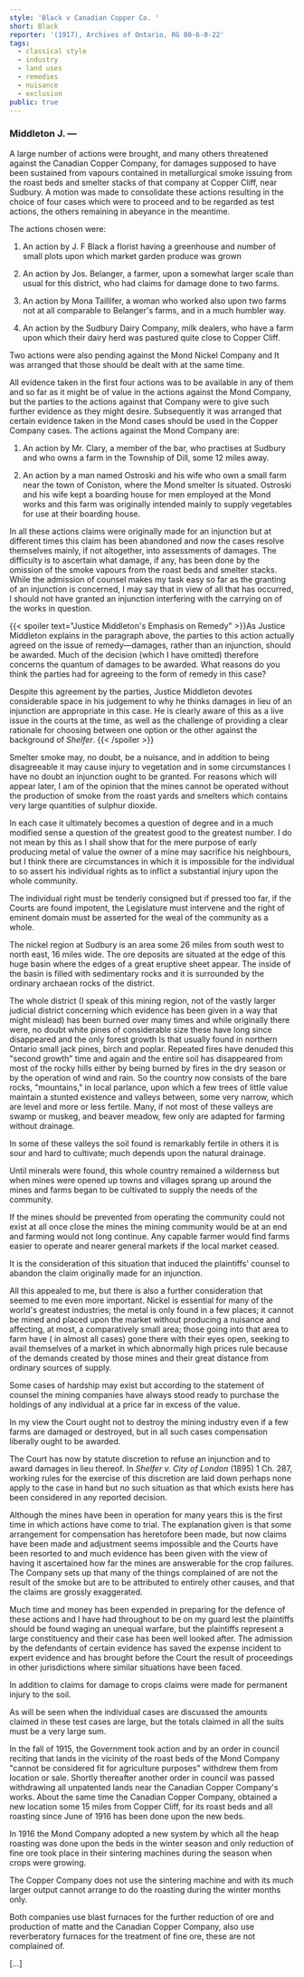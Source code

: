 ```yaml
---
style: 'Black v Canadian Copper Co. '
short: Black
reporter: '(1917), Archives of Ontario, RG 80-6-0-22'
tags:
  - classical style
  - industry
  - land uses
  - remedies
  - nuisance
  - exclusion
public: true
---
```





### Middleton J. —

A large number of actions were brought, and many others threatened against the Canadian Copper Company, for damages supposed to have been sustained from vapours contained in metallurgical smoke issuing from the roast beds and smelter stacks of that company at Copper Cliff, near Sudbury. A motion was made to consolidate these actions resulting in the choice of four cases which were to proceed and to be regarded as test actions, the others remaining in abeyance in the meantime.

The actions chosen were:

1.	An action by J. F Black a florist having a greenhouse and number of small plots upon which market garden produce was grown

2. An action by Jos.  Belanger, a farmer, upon a somewhat larger scale than usual for this district, who had claims for damage done to two farms. 

3.	An action by Mona Taillifer, a woman who worked also upon two farms not at all comparable to Belanger's farms, and in a much humbler way. 

4. 	An action by the Sudbury Dairy Company, milk dealers, who have a farm upon which their dairy herd was pastured quite close to Copper Cliff.

Two actions were also pending against the Mond Nickel Company and It was arranged that those should be dealt with at the same time.

All evidence taken in the first four actions was to be available in any of them and so far as it might be of value in the actions against the Mond Company, but the parties to the actions against that Company were to give such further evidence as they might desire. Subsequently it was arranged that certain evidence taken in the Mond cases should be used in the Copper Company cases. The actions against the Mond Company are:

1. An action by Mr. Clary, a member of the bar, who practises at Sudbury and who owns a farm in the Township of Dill, some 12 miles away. 

2.  An action by a man named Ostroski and his wife who own a small farm near the town of Coniston, where the Mond smelter Is situated. Ostroski and his wife kept a boarding house for men employed at the Mond works and this farm was originally intended mainly to supply vegetables for use at their boarding house.

In all these actions claims were originally made for an injunction but at different times this claim has been abandoned and now the cases resolve themselves mainly, if not altogether, into assessments of damages. The difficulty is to ascertain what damage, if any, has been done by the omission of the smoke vapours from the roast beds and smelter stacks. While the admission of counsel makes my task easy so far as the granting of an injunction is concerned, I may say that in view of all that has occurred, I should not have granted an injunction interfering with the carrying on of the works in question.

{{< spoiler text="Justice Middleton's Emphasis on Remedy" >}}As Justice Middleton explains in the paragraph above, the parties to this action actually agreed on the issue of remedy—damages, rather than an injunction, should be awarded. Much of the decision (which I have omitted) therefore concerns the quantum of damages to be awarded. What reasons do you think the parties had for agreeing to the form of remedy in this case?

Despite this agreement by the parties, Justice Middleton devotes considerable space in his judgement to why he thinks damages in lieu of an injunction are appropriate in this case. He is clearly aware of this as a live issue in the courts at the time, as well as the challenge of providing a clear rationale for choosing between one option or the other against the background of *Shelfer*. {{< /spoiler >}}

Smelter smoke may, no doubt, be a nuisance, and in addition to being disagreeable it may cause injury to vegetation and in some circumstances I have no doubt an injunction ought to be granted. For reasons which will appear later, I am of the opinion that the mines cannot be operated without the production of smoke from the roast yards and smelters which contains very large quantities of sulphur dioxide.

In each case it ultimately becomes a question of degree and in a much modified sense a question of the greatest good to the greatest number. I do not mean by this as I shall show that for the mere purpose of early producing metal of value the owner of a mine may sacrifice his neighbours, but I think there are circumstances in which it is impossible for the individual to so assert his individual rights as to inflict a substantial injury upon the whole community.

The individual right must be tenderly consigned but if pressed too far, if the Courts are found impotent, the Legislature must intervene and the right of eminent domain must be asserted for the weal of the community as a whole.

The nickel region at Sudbury is an area some 26 miles from south west to north east, 16 miles wide. The ore deposits are situated at the edge of this huge basin where the edges of a great eruptive sheet appear. The inside of the basin is filled with sedimentary rocks and it is surrounded by the ordinary archaean rocks of the district.

The whole district (I speak of this mining region, not of the vastly larger judicial district concerning which evidence has been given in a way that might mislead) has been burned over many times and while originally there were, no doubt white pines of considerable size these have long since disappeared and the only forest growth Is that usually found in northern Ontario small jack pines, birch and poplar. Repeated fires have denuded this "second growth" time and again and the entire soil has disappeared from most of the rocky hills either by being burned by fires in the dry season or by the operation of wind and rain. So the country now consists of the bare rocks, "mountains," in local parlance, upon which a few trees of little value maintain a stunted existence and valleys between, some very narrow, which are level and more or less fertile. Many, if not most of these valleys are swamp or muskeg, and beaver meadow, few only are adapted for farming without drainage.

In some of these valleys the soil found is remarkably fertile in others it is sour and hard to cultivate; much depends upon the natural drainage.

Until minerals were found, this whole country remained a wilderness but when mines were opened up towns and  villages sprang up around the mines and farms began to be cultivated to supply the needs of the community.

If the mines should be prevented from operating the community could not exist at all once close the mines the mining community would be at an end and farming would not long continue. Any capable farmer would find farms easier to operate and nearer general markets if the local market ceased.

It is the consideration of this situation that induced the plaintiffs' counsel to abandon the claim originally made for an injunction.

All this appealed to me, but there is also a further consideration that seemed to me even more important. Nickel is essential for many of the world's greatest industries; the metal is only found in a few places; it cannot be mined and placed upon the market without producing a nuisance and affecting, at most, a comparatively small area; those going into that area to farm have ( in almost all cases) gone there with their eyes open, seeking to avail themselves of a market in which abnormally high prices rule because of the demands created by those mines and their great distance from ordinary sources of supply.

Some cases of hardship may exist but according to the statement of counsel the mining companies have always stood ready to purchase the holdings of any individual at a price far in excess of the value.

In my view the Court ought not to destroy the mining industry even if a few farms are damaged or destroyed, but in all such cases compensation liberally ought to be awarded.

The Court has now by statute discretion to refuse an injunction and to award damages in lieu thereof. In *Shelfer  v. City of London* (1895) 1 Ch. 287, working rules for the exercise of this discretion are laid down perhaps none apply to the case in hand but no such situation as that which exists here has been considered in any reported decision.

Although the mines have been in operation for many years this is the first time in which actions have come to trial. The explanation given is that some arrangement for compensation has heretofore been made, but now claims have been made and adjustment seems impossible and the Courts have been resorted to and much evidence has been given with the view of having it ascertained how far the mines are answerable for the crop failures. The Company sets up that many of the things complained of are not the result of the smoke but are to be attributed to entirely other causes, and that the claims are grossly exaggerated.

Much time and money has been expended in preparing for the defence of these actions and I have had throughout to be on my guard lest the plaintiffs should be found waging an unequal warfare, but the plaintiffs represent a large constituency and their case has been well looked after. The admission by the defendants of certain evidence has saved the expense incident to expert evidence and has brought before the Court the result of proceedings in other jurisdictions where similar situations have been faced.

In addition to claims for damage to crops claims were made for permanent injury to the soil.

As will be seen when the individual cases are discussed the amounts claimed in these test cases are large, but the totals claimed in all the suits must be a very large sum.

In the fall of 1915, the Government took action and by an order in council reciting that lands in the vicinity of the roast beds of the Mond Company "cannot be considered fit for agriculture purposes" withdrew them from location or sale. Shortly thereafter another order in council was passed withdrawing all unpatented lands near the Canadian Copper Company's works. About the same time the Canadian Copper Company, obtained a new location some 15 miles from Copper Cliff, for its roast beds and all roasting since June of 1916 has been done upon the new beds.

In 1916 the Mond Company adopted a new system by which all the heap roasting was done upon the beds in the winter season and only reduction of fine ore took place in their sintering machines during the season when crops were growing.

The Copper Company does not use the sintering machine and with its much larger output cannot arrange to do the roasting during the winter months only.

Both companies use blast furnaces for the further reduction of ore and production of matte and the Canadian Copper Company, also use reverberatory furnaces for the treatment of fine ore, these are not complained of.

[…]
